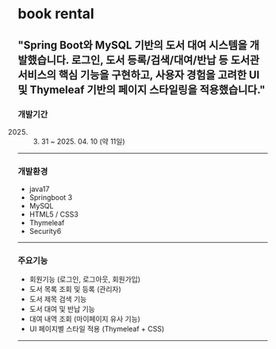 # book rental
**"Spring Boot와 MySQL 기반의 도서 대여 시스템을 개발했습니다.
로그인, 도서 등록/검색/대여/반납 등 도서관 서비스의 핵심 기능을 구현하고, 
사용자 경험을 고려한 UI 및 Thymeleaf 기반의 페이지 스타일링을 적용했습니다."**
-----
### 개발기간

2025. 03. 31 ~ 2025. 04. 10 (약 11일)
-----
### 개발환경
- java17
- Springboot 3
- MySQL
- HTML5 / CSS3
- Thymeleaf
- Security6
---
### 주요기능
- 회원기능 (로그인, 로그아웃, 회원가입)
- 도서 목록 조회 및 등록 (관리자)
- 도서 제목 검색 기능
- 도서 대여 및 반납 기능
- 대여 내역 조회 (마이페이지 유사 기능)
- UI 페이지별 스타일 적용 (Thymeleaf + CSS)
-----
